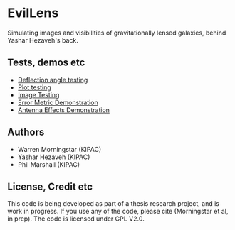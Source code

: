 EvilLens
========

Simulating images and visibilities of gravitationally lensed galaxies, behind Yashar Hezaveh's back.

## Tests, demos etc

* [Deflection angle testing](http://nbviewer.ipython.org/github/wmorning/EvilLens/blob/master/DeflectionTest.ipynb)
* [Plot testing](http://nbviewer.ipython.org/github/wmorning/EvilLens/blob/master/PlottingTest.ipynb)
* [Image Testing](http://nbviewer.ipython.org/github/wmorning/EvilLens/blob/master/LensedImageTest.ipynb)
* [Error Metric Demonstration](http://nbviewer.ipython.org/github/wmorning/EvilLens/blob/master/ErrorMetricDemo.ipynb)
* [Antenna Effects Demonstration](http://nbviewer.ipython.org/github/wmorning/EvilLens/blob/master/AntennaEffects.ipynb)

## Authors

* Warren Morningstar (KIPAC)
* Yashar Hezaveh (KIPAC)
* Phil Marshall (KIPAC)

## License, Credit etc

This code is being developed as part of a thesis research project, and is work in progress. If you use any of the code, please cite (Morningstar et al, in prep). The code is licensed under GPL V2.0.
